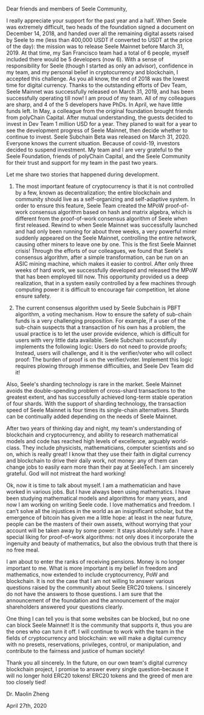 Dear friends and members of Seele Community,


I really appreciate your support for the past year and a half. When Seele was extremely difficult, two heads of the foundation signed a document on December 14, 2018, and handed over all the remaining digital assets raised by Seele to me (less than 400,000 USDT if converted to USDT at the price of the day): the mission was to release Seele Mainnet before March 31, 2019. At that time, my San Francisco team had a total of 6 people, myself included there would be 5 developers (now 6). With a sense of responsibility for Seele (though I started as only an advisor), confidence in my team, and my personal belief in cryptocurrency and blockchain, I accepted this challenge. As you all know, the end of 2018 was the lowest time for digital currency. Thanks to the outstanding efforts of Dev Team, Seele Mainnet was successfully released on March 31, 2019, and has been successfully operating till now! I am proud of my team. All of my colleagues are sharp, and 4 of the 5 developers have PhDs. In April, we have little funds left. In May, a colleague from the original foundation brought friends from polyChain Capital. After mutual understanding, the guests decided to invest in Dev Team 1 million USD for a year. They planed to wait for a year to see the development progress of Seele Mainnet, then decide whether to continue to invest. Seele Subchain Beta was released on March 31, 2020. Everyone knows the current situation. Because of covid-19, investors decided to suspend investment. My team and I are very grateful to the Seele Foundation, friends of polyChain Capital, and the Seele Community for their trust and support for my team in the past two years.


Let me share two stories that happened during development.


1. The most important feature of cryptocurrency is that it is not controlled by a few, known as decentralization; the entire blockchain and community should live as a self-organizing and self-adaptive system. In order to ensure this feature, Seele Team created the MPoW proof-of-work consensus algorithm based on hash and matrix algebra, which is different from the proof-of-work consensus algorithm of Seele when first released. Rewind to when Seele Mainnet was successfully launched and had only been running for about three weeks, a very powerful miner suddenly appeared on the Seele Mainnet, controlling the entire network, causing other miners to leave one by one. This is the first Seele Mainnet crisis! Through the efforts of our colleagues, we found that Seele's consensus algorithm, after a simple transformation, can be run on an ASIC mining machine, which makes it easier to control. After only three weeks of hard work, we successfully developed and released the MPoW that has been employed till now. This opportunity provided us a deep realization, that in a system easily controlled by a few machines through computing power it is difficult to encourage fair competition, let alone ensure safety.


2. The current consensus algorithm used by Seele Subchain is PBFT algorithm, a voting mechanism. How to ensure the safety of sub-chain funds is a very challenging proposition. For example, if a user of the sub-chain suspects that a transaction of his own has a problem, the usual practice is to let the user provide evidence, which is difficult for users with very little data available. Seele Subchain successfully implements the following logic: Users do not need to provide proofs; Instead, users will challenge, and it is the verifier/voter who will collect proof: The burden of proof is on the verifier/voter. Implement this logic requires plowing through immense difficulties, and Seele Dev Team did it!


Also, Seele's sharding technology is rare in the market. Seele Mainnet avoids the double-spending problem of cross-shard transactions to the greatest extent, and has successfully achieved long-term stable operation of four shards. With the support of sharding technology, the transaction speed of Seele Mainnet is four times its single-chain alternatives. Shards can be continually added depending on the needs of Seele Mainnet.


After two years of thinking day and night, my team's understanding of blockchain and cryptocurrency, and ability to research mathematical models and code has reached high levels of excellence, arguably world-class. They include physicists, mathematicians, computer scientists and so on, which is really great! I know that they use their faith in digital currency and blockchain to drive their daily work, not money: any of them can change jobs to easily earn more than their pay at SeeleTech. I am sincerely grateful. God will not mistreat the hard working!


Ok, now it is time to talk about myself. I am a mathematician and have worked in various jobs. But I have always been using mathematics. I have been studying mathematical models and algorithms for many years, and now I am working on writing Seele code. I love mathematics and freedom. I can’t solve all the injustices in the world as an insignificant scholar, but the emergence of bitcoin has given me a little hope: at least in the near future, people can be the masters of their own assets, without worrying that your account will be taken away by some power: It stays absolutely safe. I have a special liking for proof-of-work algorithms: not only does it incorporate the ingenuity and beauty of mathematics, but also the obvious truth that there is no free meal.


I am about to enter the ranks of receiving pensions. Money is no longer important to me. What is more important is my belief in freedom and mathematics, now extended to include cryptocurrency, PoW and blockchain. It is not the case that I am not willing to answer various questions raised by the community about Seele ERC20 tokens. I sincerely do not have the answers to those questions. I am sure that the announcement of the foundation and the announcement of the major shareholders answered your questions clearly.


One thing I can tell you is that some websites can be blocked, but no one can block Seele Mainnet! It is the community that supports it, thus you are the ones who can turn it off. I will continue to work with the team in the fields of cryptocurrency and blockchain: we will make a digital currency with no presets, reservations, privileges, control, or manipulation, and contribute to the fairness and justice of human society!


Thank you all sincerely. In the future, on our own team's digital currency blockchain project, I promise to answer every single question-because it will no longer hold ERC20 tokens! ERC20 tokens and the greed of men are too closely tied!


Dr. Maolin Zheng


April 27th, 2020
